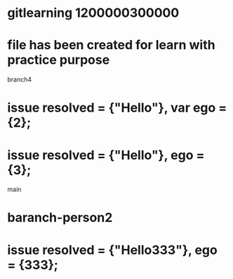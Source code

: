 # gitlearning 1200000300000

# file has been created for learn with practice purpose

branch4

# issue resolved = {"Hello"}, var ego = {2};

# issue resolved = {"Hello"}, ego = {3};

main

# baranch-person2

# issue resolved = {"Hello333"}, ego = {333};
